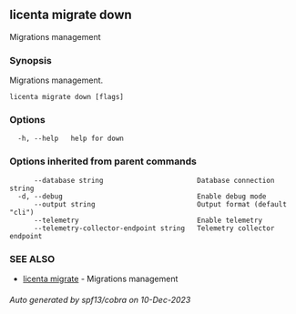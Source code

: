 ## licenta migrate down

Migrations management

### Synopsis

Migrations management.

```
licenta migrate down [flags]
```

### Options

```
  -h, --help   help for down
```

### Options inherited from parent commands

```
      --database string                       Database connection string
  -d, --debug                                 Enable debug mode
      --output string                         Output format (default "cli")
      --telemetry                             Enable telemetry
      --telemetry-collector-endpoint string   Telemetry collector endpoint
```

### SEE ALSO

* [licenta migrate](licenta_migrate.md)	 - Migrations management

###### Auto generated by spf13/cobra on 10-Dec-2023
